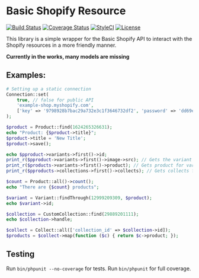 # Basic Shopify Resource

[![Build Status](https://travis-ci.org/ohmybrew/Basic-Shopify-Resource.svg?branch=master)](http://travis-ci.org/ohmybrew/Basic-Shopify-Resource)
[![Coverage Status](https://coveralls.io/repos/github/ohmybrew/Basic-Shopify-Resource/badge.svg?branch=master)](https://coveralls.io/github/ohmybrew/Basic-Shopify-Resource?branch=master)
[![StyleCI](https://styleci.io/repos/153016975/shield?branch=master)](https://styleci.io/repos/153016975)
[![License](https://poser.pugx.org/ohmybrew/basic-shopify-resource/license)](https://packagist.org/packages/ohmybrew/basic-shopify-resource)

This library is a simple wrapper for the Basic Shopify API to interact with the Shopify resources in a more friendly manner.

**Currently in the works, many models are missing**

## Examples:

```php
# Setting up a static connection
Connection::set(
    true, // false for public API
    'example-shop.myshopify.com',
    ['key' => '9798928b7bac29a732e3c1f3646732df2', 'password' => 'dd69e76588e9008b0b8ae1dd7a7b7b59']
);
```

```php
$product = Product::find(1624265326631);
echo "Product: {$product->title}";
$product->title = 'New Title';
$product->save();

echo $pproduct->variants->first()->id;
print_r($pproduct->variants->first()->image->src); // Gets the variant image (lazy loaded)
print_r($products->variants->first()->product); // Gets product for variant (lazy loaded)
print_r($pproducts->collections->first()->collects); // Gets collects for the collection (lazy loaded)

$count = Product::all()->count();
echo "There are {$count} products";

$variant = Variant::findThrough(12999209309, $product);
echo $variant->id;

$collection = CustomCollection::find(29889201111);
echo $collection->handle;

$collect = Collect::all(['collection_id' => $collection->id]);
$products = $collect->map(function ($c) { return $c->product; });
```

## Testing

Run `bin/phpunit --no-coverage` for tests.
Run `bin/phpunit` for full coverage.
